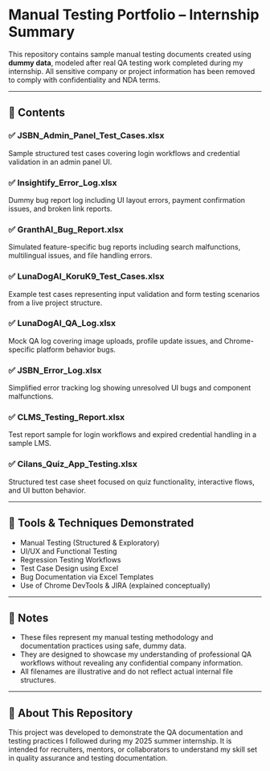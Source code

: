 # Manual Testing Portfolio – Internship Summary

This repository contains sample manual testing documents created using **dummy data**, modeled after real QA testing work completed during my internship. All sensitive company or project information has been removed to comply with confidentiality and NDA terms.

---

## 📁 Contents

### ✅ JSBN_Admin_Panel_Test_Cases.xlsx  
Sample structured test cases covering login workflows and credential validation in an admin panel UI.

### ✅ Insightify_Error_Log.xlsx  
Dummy bug report log including UI layout errors, payment confirmation issues, and broken link reports.

### ✅ GranthAI_Bug_Report.xlsx  
Simulated feature-specific bug reports including search malfunctions, multilingual issues, and file handling errors.

### ✅ LunaDogAI_KoruK9_Test_Cases.xlsx  
Example test cases representing input validation and form testing scenarios from a live project structure.

### ✅ LunaDogAI_QA_Log.xlsx  
Mock QA log covering image uploads, profile update issues, and Chrome-specific platform behavior bugs.

### ✅ JSBN_Error_Log.xlsx  
Simplified error tracking log showing unresolved UI bugs and component malfunctions.

### ✅ CLMS_Testing_Report.xlsx  
Test report sample for login workflows and expired credential handling in a sample LMS.

### ✅ Cilans_Quiz_App_Testing.xlsx  
Structured test case sheet focused on quiz functionality, interactive flows, and UI button behavior.

---

## 🧰 Tools & Techniques Demonstrated
- Manual Testing (Structured & Exploratory)
- UI/UX and Functional Testing
- Regression Testing Workflows
- Test Case Design using Excel
- Bug Documentation via Excel Templates
- Use of Chrome DevTools & JIRA (explained conceptually)

---

## 📝 Notes

- These files represent my manual testing methodology and documentation practices using safe, dummy data.
- They are designed to showcase my understanding of professional QA workflows without revealing any confidential company information.
- All filenames are illustrative and do not reflect actual internal file structures.

---

## 🔗 About This Repository

This project was developed to demonstrate the QA documentation and testing practices I followed during my 2025 summer internship. It is intended for recruiters, mentors, or collaborators to understand my skill set in quality assurance and testing documentation.
